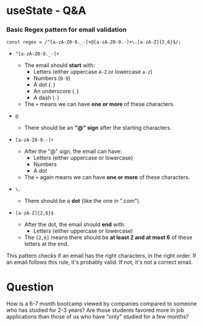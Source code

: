 # useState - Q&A

### Basic Regex pattern for email validation

`const regex = /^[a-zA-Z0-9._-]+@[a-zA-Z0-9.-]+\.[a-zA-Z]{2,6}$/;`

- `^[a-zA-Z0-9._-]+`

  - The email should **start** with:
    - Letters (either uppercase `A-Z` or lowercase `a-z`)
    - Numbers (`0-9`)
    - A dot (`.`)
    - An underscore (`_`)
    - A dash (`-`)
  - The `+` means we can have **one or more** of these characters.

- `@`
  - There should be an **"@" sign** after the starting characters.
- `[a-zA-Z0-9.-]+`
  - After the "@" sign, the email can have:
    - Letters (either uppercase or lowercase)
    - Numbers
    - A dot
  - The `+` again means we can have **one or more** of these characters.
- `\.`
  - There should be a **dot** (like the one in ".com").
- `[a-zA-Z]{2,6}$`
  - After the dot, the email should **end** with:
    - Letters (either uppercase or lowercase)
  - The `{2,6}` means there should be **at least 2 and at most 6** of these letters at the end.

This pattern checks if an email has the right characters, in the right order. If an email follows this rule, it's probably valid. If not, it's not a correct email.

# Question

How is a 6-7 month bootcamp viewed by companies compared to someone who has studied for 2-3 years? Are those students favored more in job applications than those of us who have "only" studied for a few months?
